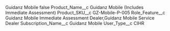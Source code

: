 <?xml version="1.0" encoding="UTF-8"?>
<CustomMetadata xmlns="http://soap.sforce.com/2006/04/metadata" xmlns:xsi="http://www.w3.org/2001/XMLSchema-instance" xmlns:xsd="http://www.w3.org/2001/XMLSchema">
    <label>Guidanz Mobile</label>
    <protected>false</protected>
    <values>
        <field>Product_Name__c</field>
        <value xsi:type="xsd:string">Guidanz Mobile (Includes Immediate Assessment)</value>
    </values>
    <values>
        <field>Product_SKU__c</field>
        <value xsi:type="xsd:string">GZ-Mobile-P-005</value>
    </values>
    <values>
        <field>Role_Feature__c</field>
        <value xsi:type="xsd:string">Guidanz Mobile Immediate Assessment Dealer,Guidanz Mobile Service Dealer</value>
    </values>
    <values>
        <field>Subscription_Name__c</field>
        <value xsi:type="xsd:string">Guidanz Mobile</value>
    </values>
    <values>
        <field>User_Type__c</field>
        <value xsi:type="xsd:string">CIHR</value>
    </values>
</CustomMetadata>
